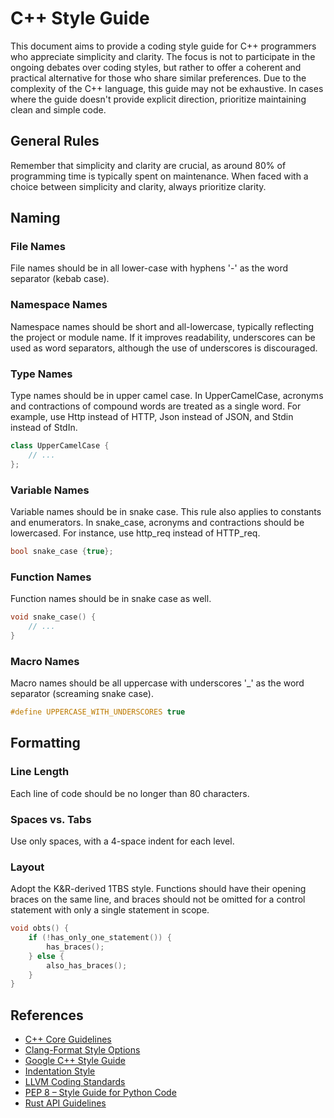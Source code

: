 # C++ Style Guide

This document aims to provide a coding style guide for C++ programmers who appreciate simplicity and clarity. The focus is not to participate in the ongoing debates over coding styles, but rather to offer a coherent and practical alternative for those who share similar preferences. Due to the complexity of the C++ language, this guide may not be exhaustive. In cases where the guide doesn't provide explicit direction, prioritize maintaining clean and simple code.

## General Rules

Remember that simplicity and clarity are crucial, as around 80% of programming time is typically spent on maintenance. When faced with a choice between simplicity and clarity, always prioritize clarity.

## Naming

### File Names

File names should be in all lower-case with hyphens '-' as the word separator (kebab case).

### Namespace Names

Namespace names should be short and all-lowercase, typically reflecting the project or module name. If it improves readability, underscores can be used as word separators, although the use of underscores is discouraged.

### Type Names

Type names should be in upper camel case. In UpperCamelCase, acronyms and contractions of compound words are treated as a single word. For example, use Http instead of HTTP, Json instead of JSON, and Stdin instead of StdIn.

```C++
class UpperCamelCase {
    // ...
};
```

### Variable Names

Variable names should be in snake case. This rule also applies to constants and enumerators. In snake_case, acronyms and contractions should be lowercased. For instance, use http_req instead of HTTP_req.

```C++
bool snake_case {true};
```

### Function Names

Function names should be in snake case as well.

```C++
void snake_case() {
    // ...
}
```

### Macro Names

Macro names should be all uppercase with underscores '_' as the word separator (screaming snake case).

```C++
#define UPPERCASE_WITH_UNDERSCORES true
```

## Formatting

### Line Length

Each line of code should be no longer than 80 characters.

### Spaces vs. Tabs

Use only spaces, with a 4-space indent for each level.

### Layout

Adopt the K&R-derived 1TBS style. Functions should have their opening braces on the same line, and braces should not be omitted for a control statement with only a single statement in scope.

```C++
void obts() {
    if (!has_only_one_statement()) {
        has_braces();
    } else {
        also_has_braces();
    }
}
```

## References

* [C++ Core Guidelines](https://isocpp.github.io/CppCoreGuidelines/CppCoreGuidelines)
* [Clang-Format Style Options](https://clang.llvm.org/docs/ClangFormatStyleOptions.html)
* [Google C++ Style Guide](https://google.github.io/styleguide/cppguide.html)
* [Indentation Style](https://en.wikipedia.org/wiki/Indentation_style)
* [LLVM Coding Standards](https://llvm.org/docs/CodingStandards.html#llvm-coding-standards)
* [PEP 8 – Style Guide for Python Code](https://peps.python.org/pep-0008/)
* [Rust API Guidelines](https://rust-lang.github.io/api-guidelines/naming.html)
